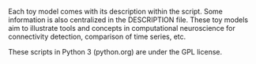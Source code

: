 Each toy model comes with its description within the script. Some information is also centralized in the DESCRIPTION file.
These toy models aim to illustrate tools and concepts in computational neuroscience for connectivity detection, comparison of time series, etc. 

These scripts in Python 3 (python.org) are under the GPL license.
